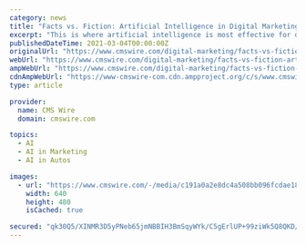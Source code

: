```yaml
---
category: news
title: "Facts vs. Fiction: Artificial Intelligence in Digital Marketing"
excerpt: "This is where artificial intelligence is most effective for digital marketers. Unfortunately, a large portion of online literature focused on AI is either fixated on a Matrix-like singularity or ..."
publishedDateTime: 2021-03-04T00:00:00Z
originalUrl: "https://www.cmswire.com/digital-marketing/facts-vs-fiction-artificial-intelligence-in-digital-marketing/"
webUrl: "https://www.cmswire.com/digital-marketing/facts-vs-fiction-artificial-intelligence-in-digital-marketing/"
ampWebUrl: "https://www.cmswire.com/digital-marketing/facts-vs-fiction-artificial-intelligence-in-digital-marketing/amp/"
cdnAmpWebUrl: "https://www-cmswire-com.cdn.ampproject.org/c/s/www.cmswire.com/digital-marketing/facts-vs-fiction-artificial-intelligence-in-digital-marketing/amp/"
type: article

provider:
  name: CMS Wire
  domain: cmswire.com

topics:
  - AI
  - AI in Marketing
  - AI in Autos

images:
  - url: "https://www.cmswire.com/-/media/c191a0a2e8dc4a508bb096fcdae188b4.ashx?mw=1024"
    width: 640
    height: 480
    isCached: true

secured: "qk30Q5/XINMR3D5yPNeb65jmNBBIH3BmSqyWYk/C5gErlUP+99ziWk5Q8QKD/aStgWJb1AQaiaptkJTCjRAKtv60y5pobCgPyLab2FrPqxny8apFJecV/pNtSO3qCetWVb4Am7lth2bwCh21zrZWme6gJ6HblBhI7I6Icejul0Hl7M7wiEku/gkia/qNYwkW4QaPip7SgS10oW3Ytbfz9xRpTyw2MG9sX542tpL5yND7++iM759Sln1TbHHniTTtNXOEjt2alJE/hvur2KsK0JoSM6v6RK2BZ5nt15Zt6fzbtMNQR0lzgxcFMnKpbE5HMpuw8qeUdQi3zsXQyfm41kXOGXWyomCyW/3lI9LyPqc=;JFzUHR+AuonyP6HeUGQTzA=="
---
```


